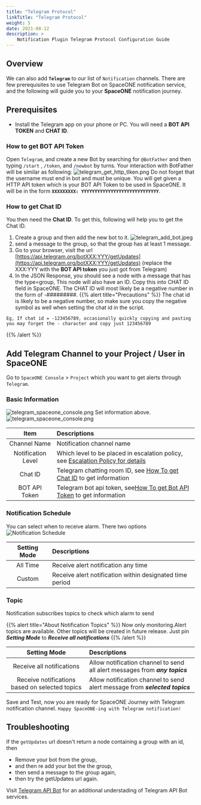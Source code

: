 ```yaml
---
title: "Telegram Protocol"
linkTitle: "Telegram Protocol"
weight: 5
date: 2021-08-12
description: >
    Notification Plugin Telegram Protocol Configuration Guide
---
```


## Overview
We can also add **`Telegram`** to our list of `Notification` channels. There are few prerequisites to use Telegram Bot on SpaceONE notification service, and the following will guide you to your **SpaceONE** notification journey.

## Prerequisites
- Install the Telegram app on your phone or PC.
You will need a **BOT API TOKEN** and **CHAT ID**.
  
### How to get BOT API Token
Open `Telegram`, and create a new Bot by searching for `@BotFather` and then typing `/start` , `/token`, and `/newbot` by turns. Your interaction with BotFather will be similar as following: 
![telegram_get_http_tlken.png](/docs/guides_v1/alert_manager/notification/notification_img/telegram_get_http_tlken.png)
Do not forget that the username must end in bot and must be unique. 
You will get given a HTTP API token which is your BOT API Token to be used in SpaceONE. It will be in the form **`XXXXXXXXX: YYYYYYYYYYYYYYYYYYYYYYYYYYYYY`**.

### How to get Chat ID
You then need the **Chat ID**. To get this, following will help you to get the Chat ID.
1. Create a group and then add the new bot to it.
![telegram_add_bot.jpeg](/docs/guides_v1/alert_manager/notification/notification_img/telegram_add_bot.jpeg) 
2. send a message to the group, so that the group has at least 1 message.
3. Go to your browser, visit the url [https://api.telegram.org/botXXX:YYY/getUpdates](https://api.telegram.org/botXXX:YYY/getUpdates) (replace the XXX:YYY with the **BOT API token** you just got from Telegram)
4. In the JSON Response, you should see a node with a message that has the type=group, This node will also have an ID. Copy this into CHAT ID field in SpaceONE. The CHAT ID will most likely be a negative number in the form of -#########.
{{% alert title="Precautions" %}}
The chat id is likely to be a negative number, so make sure you copy the negative symbol as well when setting the chat id in the script.
   
```
Eg, If chat id = -123456789, occasionally quickly copying and pasting you may forget the - character and copy just 123456789
```
{{% /alert %}}

## Add Telegram Channel to your Project / User in SpaceONE 
Go to `SpaceONE Console` > `Project` which you want to get alerts through `Telegram`.

### Basic Information
![telegram_spaceone_console.png](/docs/guides_v1/alert_manager/notification/notification_img/telegram_spaceone_consol.png)
Set information above.
![telegram_spaceone_console.png](/docs/guides_v1/alert_manager/notification/notification_img/telegram_add_info.png)

|Item|Descriptions|
|:--:|:--|
|Channel Name|Notification channel name|
|Notification Level|Which level to be placed in escalation policy, see [Escalation Policy for details](/docs/guides_v1/alert_manager/escalation_policy/)|
|Chat ID| Telegram chatting room ID, see [How To get Chat ID](/docs/guides_v1/alert_manager/notification/protocol_settings/telegram_protocol/#how-to-get-chat-id) to get information|
|BOT API Token| Telegram bot api token, see[How To get Bot API Token](/docs/guides_v1/alert_manager/notification/protocol_settings/telegram_protocol/#how-to-get-bot-api-token) to get information|


### Notification Schedule
You can select when to receive alarm. There two options
![Notification Schedule](/docs/guides_v1/alert_manager/notification/notification_img/notification_img_01.png)

|Setting Mode|Descriptions|
|:--:|:--|
|All Time|Receive alert notification any time|
|Custom|Receive alert notification within designated time period|

### Topic
Notification subscribes topics to check which alarm to send

{{% alert title="About Notification Topics" %}}
Now only monitoring.Alert topics are available. Other topics will be created in future release.
Just pin _**Setting Mode**_ to _**Receive all notifications**_
{{% /alert %}}

|Setting Mode|Descriptions|
|:--:|:--|
|Receive all notifications|Allow notification channel to send all alert messages from _**any topics**_|
|Receive notifications based on selected topics|Allow notification channel to send alert message from _**selected topics**_|

Save and Test, now you are ready for SpaceONE Journey with Telegram notification channel.
`Happy SpaceONE-ing with Telegram notification!`

## Troubleshooting
If the `getUpdates` url doesn't return a node containing a group with an id, then
* Remove your bot from the group,
* and then re add your bot the the group,
* then send a message to the group again,
* then try the getUpdates url again.

Visit [Telegram API Bot](https://core.telegram.org/bots#3-how-do-i-create-a-bot) for an additional understading of Telegram API Bot services. 

